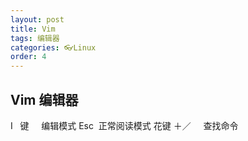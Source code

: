 ```yaml
---
layout: post
title: Vim
tags: 编辑器
categories: 👓Linux
order: 4
---
```



## Vim 编辑器
I   键     编辑模式
Esc  正常阅读模式
花键 ＋／     查找命令